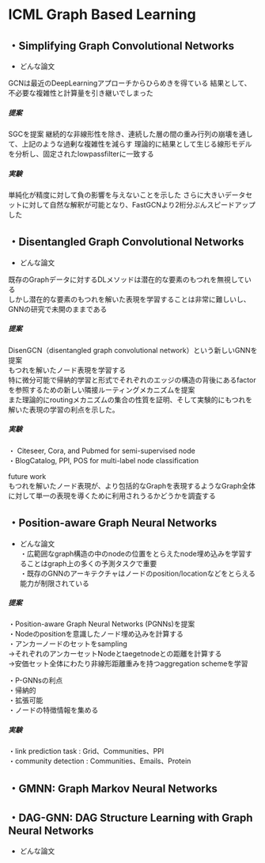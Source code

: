 # ICML Graph Based Learning

## ・Simplifying Graph Convolutional Networks

- どんな論文

GCNは最近のDeepLearningアプローチからひらめきを得ている
結果として、不必要な複雑性と計算量を引き継いでしまった

##### 提案
SGCを提案
継続的な非線形性を除き、連続した層の間の重み行列の崩壊を通して、上記のような過剰な複雑性を減らす
理論的に結果として生じる線形モデルを分析し、固定されたlowpassfilterに一致する

##### 実験
単純化が精度に対して負の影響を与えないことを示した
さらに大きいデータセットに対して自然な解釈が可能となり、FastGCNより2桁分ぶんスピードアップした

## ・Disentangled Graph Convolutional Networks

- どんな論文  

既存のGraphデータに対するDLメソッドは潜在的な要素のもつれを無視している  
しかし潜在的な要素のもつれを解いた表現を学習することは非常に難しいし、GNNの研究で未開のままである  

##### 提案  
DisenGCN（disentangled graph convolutional network）という新しいGNNを提案  
もつれを解いたノード表現を学習する  
特に微分可能で帰納的学習と形式でそれぞれのエッジの構造の背後にあるfactorを参照するための新しい隣接ルーティングメカニズムを提案  
また理論的にroutingメカニズムの集合の性質を証明、そして実験的にもつれを解いた表現の学習の利点を示した。  

##### 実験
・ Citeseer, Cora, and Pubmed for semi-supervised node  
・BlogCatalog, PPI, POS  for multi-label node classification  

future work  
もつれを解いたノード表現が、より包括的なGraphを表現するようなGraph全体に対して単一の表現を導くために利用されうるかどうかを調査する  

## ・Position-aware Graph Neural Networks

- どんな論文  
・広範囲なgraph構造の中のnodeの位置をとらえたnode埋め込みを学習することはgraph上の多くの予測タスクで重要  
・既存のGNNのアーキテクチャはノードのposition/locationなどをとらえる能力が制限されている  

##### 提案  
・Position-aware Graph Neural Networks (PGNNs)を提案  
・Nodeのpositionを意識したノード埋め込みを計算する  
・アンカーノードのセットをsampling  
→それぞれのアンカーセットNodeとtaegetnodeとの距離を計算する  
→安価セット全体にわたり非線形距離重みを持つaggregation schemeを学習  

・P-GNNsの利点  
  ・帰納的  
  ・拡張可能  
  ・ノードの特徴情報を集める  

##### 実験  
・link prediction task	: Grid、Communities、PPI  
・community detection	: Communities、Emails、Protein  

## ・GMNN: Graph Markov Neural Networks

## ・DAG-GNN: DAG Structure Learning with Graph Neural Networks

- どんな論文
